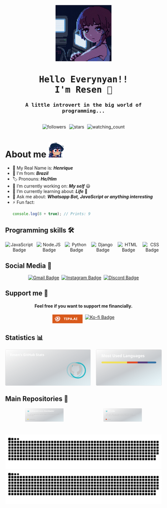 <div align="center">
    <img src="./src/gif/lain-room.gif" alt="Lain from Serial Experiments Lain" height="180" loading="lazy">
</div>

<samp align="center">
    <h1>
        Hello Everynyan!!
        <br>
        I'm Resen 👋
    </h1>
    <h3>
        A little introvert in the big world of programming...
    </h3>
</samp>

<br>

<div align="center" width="100%" style="display: flex; justify-content: center; gap: 10px;">
    <img src="https://img.shields.io/github/followers/resenkkomj?color=236ad3&style=for-the-badge&logo=github&label=Follow" alt="followers"/>
    <img src="https://img.shields.io/github/stars/resenkkomj?color=ffd700&style=for-the-badge&label=⭐ Stars" alt="stars">
    <img src="https://komarev.com/ghpvc/?username=resenkkomj&color=brightgreen&style=for-the-badge&label=👁️%20Visitors" alt="watching_count"/>
</div>

# About me <img src="./src/gif/komi-nervous.gif" alt="Komi-san nervous" height="50" loading="lazy">

- 🚀 My Real Name is: ***Henrique***
- 📍 I'm from: ***Brazil***
- 🏷️ Pronouns: ***He/Him***
- 🔭 I’m currently working on: ***My self*** 😃
- 🌱 I’m currently learning about: ***Life*** 💫
- 💬 Ask me about: ***Whatsapp Bot, JavaScript or anything interesting***
- ⚡ Fun fact:
    ```js
    console.log(8 + true); // Prints: 9
    ```

<!-- - 👯 I’m looking to collaborate on ... -->
<!-- - 🤔 I’m looking for help with ... -->

## Programming skills 🛠️

<div align="center" width="100%"  style="display: flex; justify-content: center; gap: 10px;">
    <img src="https://img.shields.io/badge/JavaScript-454545?style=for-the-badge&logo=javascript" alt="JavaScript Badge"/>
    <img src="https://img.shields.io/badge/Node.js-454545?style=for-the-badge&logo=node.js" alt="Node.JS Badge">
    <img src="https://img.shields.io/badge/Python-454545?style=for-the-badge&logo=python" alt="Python Badge"/>
    <img src="https://img.shields.io/badge/Django-454545?style=for-the-badge&logo=django&logoColor=2BA977" alt="Django Badge"/>
    <img src="https://img.shields.io/badge/HTML5-454545?style=for-the-badge&logo=html5" alt="HTML Badge"/>
    <img src="https://img.shields.io/badge/CSS3-454545?style=for-the-badge&logo=css3&logoColor=0170BA" alt="CSS Badge"/>
</div>

## Social Media 📸

<div align="center" width="100%"  style="display: flex; justify-content: center; gap: 1.5%;">
    <a href="mailto:resen5.5is2952@gmail.com"><img src="https://img.shields.io/badge/Gmail-D14836?style=for-the-badge&logo=gmail&logoColor=white" alt="Gmail Badge"></a>
    <a href="https://instagram.com/resen_komeiji" target="_blank"><img src="https://img.shields.io/badge/Instagram-E4405F?style=for-the-badge&logo=instagram&logoColor=white" alt="Instagram Badge"></a>
    <a href="https://discordapp.com/users/920673443798736937" target="_blank"><img src="https://img.shields.io/badge/Discord-7289DA?style=for-the-badge&logo=discord&logoColor=white" alt="Discord Badge"></a>
    <!-- <a href="" target="_blank"><img src="	https://img.shields.io/badge/YouTube-FF0000?style=for-the-badge&logo=youtube&logoColor=white" alt=" Badge"></a> -->
    <!-- <a href="" target="_blank"><img src="https://img.shields.io/badge/Twitter-1DA1F2?style=for-the-badge&logo=twitter&logoColor=white" alt="Twitter Badge"></a> -->
    <!-- <a href="" target="_blank"><img src="https://img.shields.io/badge/LinkedIn-0077B5?style=for-the-badge&logo=linkedin&logoColor=white" alt="Linkedin Badge"></a> -->
</div>

## Support me 💛

<h4 align="center">Feel free if you want to support me financially.</h4>
<div align="center" width="100%"  style="display: flex; justify-content: center; gap: 1.5%;">
    <a href="https://tipa.ai/resen" target="_blank"><img src="./src/img/tipaai-badge.png" alt="Tipa.ai Badge"></a>
    <a href="https://ko-fi.com/resen" target="_blank"><img src="https://img.shields.io/badge/Ko--fi-F16061?style=for-the-badge&logo=ko-fi&logoColor=white" alt="Ko-fi Badge"></a>
</div>

## Statistics 📊

<div align="center" width="100%" style="display: flex; justify-content: space-between;">
    <img src="https://raw.githubusercontent.com/resenkkomj/resenkkomj/gh-stats-output/gh-stats.svg" alt="Resen's GitHub stats" width="54.5%">
    <img src="https://raw.githubusercontent.com/resenkkomj/resenkkomj/gh-stats-output/gh-top-lang.svg" alt="Top Languages" width="42%">
</div>

## Main Repositories 📁

<div align="center" width="100%" style="display: flex; justify-content: space-between;">
    <a href="https://github.com/resenkkomj/instagram-save-downloader" width="50%">
        <img src="https://raw.githubusercontent.com/resenkkomj/resenkkomj/gh-stats-output/main-repo01.svg" alt="Main Repo 1" width="49%">
    </a>
    <a href="https://github.com/resenkkomj/IFCuida" width="50%">
        <img src="https://raw.githubusercontent.com/resenkkomj/resenkkomj/gh-stats-output/main-repo02.svg" alt="Main Repo 2" width="49%">
    </a>
</div>

#

![Snake Game Dark](https://raw.githubusercontent.com/resenkkomj/resenkkomj/snake-game-output/github-snake-dark.svg#gh-dark-mode-only)
![Snake Game Light](https://raw.githubusercontent.com/resenkkomj/resenkkomj/snake-game-output/github-snake-light.svg#gh-light-mode-only)
